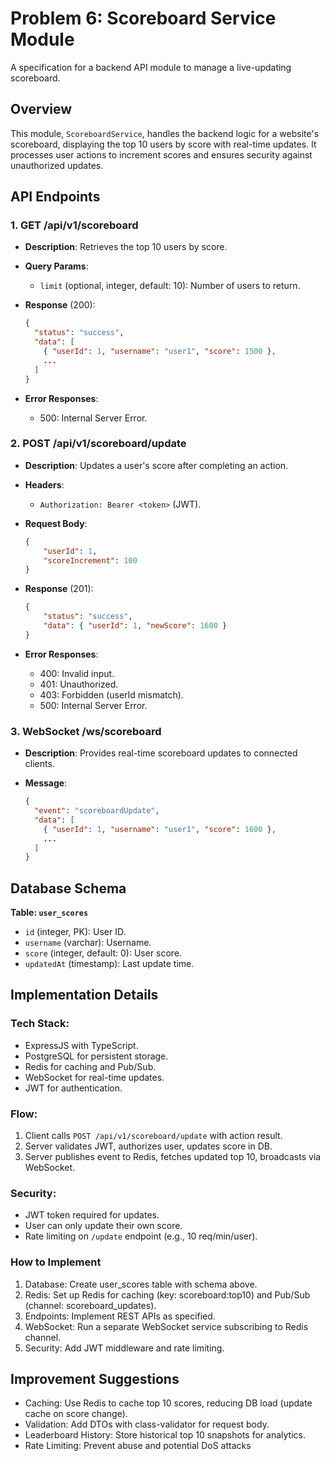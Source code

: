 # Problem 6: Scoreboard Service Module

A specification for a backend API module to manage a live-updating scoreboard.

## Overview

This module, `ScoreboardService`, handles the backend logic for a website's scoreboard, displaying the top 10 users by score with real-time updates. It processes user actions to increment scores and ensures security against unauthorized updates.

## API Endpoints

### 1. GET /api/v1/scoreboard

-   **Description**: Retrieves the top 10 users by score.
-   **Query Params**:
    -   `limit` (optional, integer, default: 10): Number of users to return.
-   **Response** (200):

    ```json
    {
      "status": "success",
      "data": [
        { "userId": 1, "username": "user1", "score": 1500 },
        ...
      ]
    }
    ```

-   **Error Responses**:
    -   500: Internal Server Error.

### 2. POST /api/v1/scoreboard/update

-   **Description**: Updates a user's score after completing an action.
-   **Headers**:
    -   `Authorization: Bearer <token>` (JWT).
-   **Request Body**:

    ```json
    {
        "userId": 1,
        "scoreIncrement": 100
    }
    ```

-   **Response** (201):

    ```json
    {
        "status": "success",
        "data": { "userId": 1, "newScore": 1600 }
    }
    ```

-   **Error Responses**:
    -   400: Invalid input.
    -   401: Unauthorized.
    -   403: Forbidden (userId mismatch).
    -   500: Internal Server Error.

### 3. WebSocket /ws/scoreboard

-   **Description**: Provides real-time scoreboard updates to connected clients.
-   **Message**:

    ```json
    {
      "event": "scoreboardUpdate",
      "data": [
        { "userId": 1, "username": "user1", "score": 1600 },
        ...
      ]
    }
    ```

## Database Schema

**Table: `user_scores`**

-   `id` (integer, PK): User ID.
-   `username` (varchar): Username.
-   `score` (integer, default: 0): User score.
-   `updatedAt` (timestamp): Last update time.

## Implementation Details

### Tech Stack:

-   ExpressJS with TypeScript.
-   PostgreSQL for persistent storage.
-   Redis for caching and Pub/Sub.
-   WebSocket for real-time updates.
-   JWT for authentication.

### Flow:

1. Client calls `POST /api/v1/scoreboard/update` with action result.
2. Server validates JWT, authorizes user, updates score in DB.
3. Server publishes event to Redis, fetches updated top 10, broadcasts via WebSocket.

### Security:

-   JWT token required for updates.
-   User can only update their own score.
-   Rate limiting on `/update` endpoint (e.g., 10 req/min/user).

### How to Implement

1. Database: Create user_scores table with schema above.
2. Redis: Set up Redis for caching (key: scoreboard:top10) and Pub/Sub (channel: scoreboard_updates).
3. Endpoints: Implement REST APIs as specified.
4. WebSocket: Run a separate WebSocket service subscribing to Redis channel.
5. Security: Add JWT middleware and rate limiting.

## Improvement Suggestions

-   Caching: Use Redis to cache top 10 scores, reducing DB load (update cache on score change).
-   Validation: Add DTOs with class-validator for request body.
-   Leaderboard History: Store historical top 10 snapshots for analytics.
-   Rate Limiting: Prevent abuse and potential DoS attacks
